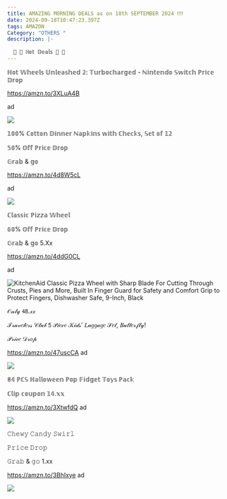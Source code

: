 ```yaml
---
title: AMAZING MORNING DEALS as on 18th SEPTEMBER 2024 ‼‼
date: 2024-09-18T10:47:23.397Z
tags: AMAZON
Category: "OTHERS "
description: |-
  
  🎀 🐤 ℍ𝕠𝕥 𝔻𝕖𝕒𝕝𝕤 🎀 🐤
---
```

ℍ𝕠𝕥 𝕎𝕙𝕖𝕖𝕝𝕤 𝕌𝕟𝕝𝕖𝕒𝕤𝕙𝕖𝕕 𝟚: 𝕋𝕦𝕣𝕓𝕠𝕔𝕙𝕒𝕣𝕘𝕖𝕕 - ℕ𝕚𝕟𝕥𝕖𝕟𝕕𝕠 𝕊𝕨𝕚𝕥𝕔𝕙 
ℙ𝕣𝕚𝕔𝕖 𝔻𝕣𝕠𝕡 

https://amzn.to/3XLuA4B

a﻿d 

<!--StartFragment-->

![](https://m.media-amazon.com/images/I/81Zk-KM629L._AC_SL1500_.jpg)

𝟙𝟘𝟘% ℂ𝕠𝕥𝕥𝕠𝕟 𝔻𝕚𝕟𝕟𝕖𝕣 ℕ𝕒𝕡𝕜𝕚𝕟𝕤 𝕨𝕚𝕥𝕙 ℂ𝕙𝕖𝕔𝕜𝕤, 𝕊𝕖𝕥 𝕠𝕗 𝟙𝟚

𝟝𝟘% 𝕆𝕗𝕗 ℙ𝕣𝕚𝕔𝕖 𝔻𝕣𝕠𝕡 

𝔾𝕣𝕒𝕓 & 𝕘𝕠

https://amzn.to/4d8W5cL 

a﻿d 

<!--StartFragment-->

![](https://m.media-amazon.com/images/I/91RCpPIasCL._AC_SL1500_.jpg)

ℂ𝕝𝕒𝕤𝕤𝕚𝕔 ℙ𝕚𝕫𝕫𝕒 𝕎𝕙𝕖𝕖𝕝

𝟞𝟘% 𝕆𝕗𝕗 ℙ𝕣𝕚𝕔𝕖 𝔻𝕣𝕠𝕡 

𝔾𝕣𝕒𝕓 & 𝕘𝕠 5.Xx 

https://amzn.to/4ddG0CL

a﻿d <!--StartFragment-->

![KitchenAid Classic Pizza Wheel with Sharp Blade For Cutting Through Crusts, Pies and More, Built In Finger Guard for Safety and Comfort Grip to Protect Fingers, Dishwasher Safe, 9-Inch, Black](https://m.media-amazon.com/images/I/61zsVzkFqAL._AC_SX679_.jpg)



𝒪𝓃𝓁𝓎 𝟦𝟪.𝓍𝓍

𝒯𝓇𝒶𝓋𝑒𝓁𝑒𝓇𝓈 𝒞𝓁𝓊𝒷 𝟧 𝒫𝒾𝑒𝒸𝑒 𝒦𝒾𝒹𝓈’ 𝐿𝓊𝑔𝑔𝒶𝑔𝑒 𝒮𝑒𝓉, 𝐵𝓊𝓉𝓉𝑒𝓇𝒻𝓁𝓎! 


𝒫𝓇𝒾𝒸𝑒 𝒟𝓇𝑜𝓅 

https://amzn.to/47uscCA   ad <!--StartFragment-->

![](https://m.media-amazon.com/images/I/81DKGHR4KKL._AC_SL1500_.jpg)



𝟠𝟜 ℙℂ𝕊 ℍ𝕒𝕝𝕝𝕠𝕨𝕖𝕖𝕟 ℙ𝕠𝕡 𝔽𝕚𝕕𝕘𝕖𝕥 𝕋𝕠𝕪𝕤 ℙ𝕒𝕔𝕜 

ℂ𝕝𝕚𝕡 𝕔𝕠𝕦𝕡𝕠𝕟  𝟙𝟜.𝕩𝕩 

https://amzn.to/3XtwfdQ ad 

<!--StartFragment-->

![](https://m.media-amazon.com/images/I/91a1ltgG29L._AC_SL1500_.jpg)

<!--EndFragment-->



𝙲𝚑𝚎𝚠𝚢 𝙲𝚊𝚗𝚍𝚢 𝚂𝚠𝚒𝚛𝚕  

𝙿𝚛𝚒𝚌𝚎 𝙳𝚛𝚘𝚙 

𝙶𝚛𝚊𝚋 & 𝚐𝚘  1.xx 

https://amzn.to/3BhIxye    ad <!--StartFragment-->

![](https://m.media-amazon.com/images/I/81DCeRjResL._SL1500_.jpg)

<!--EndFragment-->